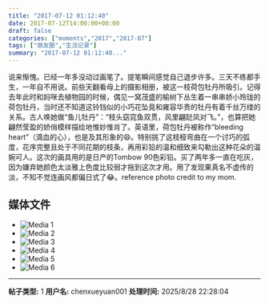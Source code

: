 ```yaml
---
title: "2017-07-12 01:12:40"
date: 2017-07-12T14:00:00+08:00
draft: false
categories: ["moments","2017","2017-07"]
tags: ["朋友圈","生活记录"]
summary: "2017-07-12 01:12:40..."
---
```


说来惭愧。已经一年多没动过画笔了。提笔瞬间感觉自己退步许多。三天不练都手生，一年自不用说。前些天翻看母上的摄影相册，被这一枝荷包牡丹所吸引。记得去年此时和妈咪去植物园的时候，偶见一窝茂盛的榆树下丛生着一串串娇小玲珑的荷包牡丹，当时还不知道这铃铛似的小巧花坠竟和雍容华贵的牡丹有着千丝万缕的关系。古人唤她做“鱼儿牡丹”：“枝头窈窕鱼双贯，风里翩跹凤对飞。”，也算把她翩然莹盈的娇俏模样描绘地惟妙惟肖了。英语里，荷包牡丹被称作“bleeding heart”（滴血的心），也是及其形象的😄。特别挑了这枝桠弯曲在一个讨巧的弧度，花序完整且处于不同花期的枝条，再用彩铅的温和细致来勾勒出这种花朵的温婉可人。这次的画具用的是日产的Tombow 90色彩铅。买了两年多一直在吃灰，因为嫌弃她颜色太淡雅上色度比较弱才拖到这次才用。用了发现果真名不虚传的淡，不知不觉连画风都偏日式了😂。reference photo credit to my mom.

## 媒体文件

- ![Media 1](/Moments/photos/2017-07-12/201707120112400.jpg)
- ![Media 2](/Moments/photos/2017-07-12/201707120112401.jpg)
- ![Media 3](/Moments/photos/2017-07-12/201707120112402.jpg)
- ![Media 4](/Moments/photos/2017-07-12/201707120112403.jpg)
- ![Media 5](/Moments/photos/2017-07-12/201707120112404.jpg)
- ![Media 6](/Moments/photos/2017-07-12/201707120112405.jpg)

---

**帖子类型:** 1
**用户名:** chenxueyuan001
**处理时间:** 2025/8/28 22:28:04